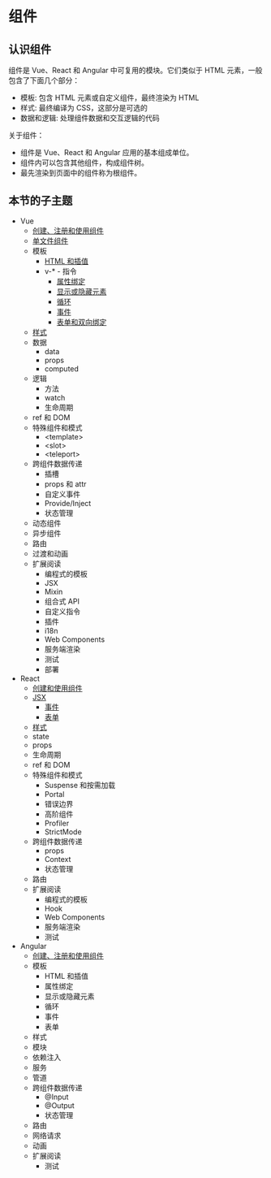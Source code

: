 # 组件

## 认识组件

组件是 Vue、React 和 Angular 中可复用的模块。它们类似于 HTML 元素，一般包含了下面几个部分：

+ 模板: 包含 HTML 元素或自定义组件，最终渲染为 HTML
+ 样式: 最终编译为 CSS，这部分是可选的
+ 数据和逻辑: 处理组件数据和交互逻辑的代码

关于组件：

+ 组件是 Vue、React 和 Angular 应用的基本组成单位。
+ 组件内可以包含其他组件，构成组件树。
+ 最先渲染到页面中的组件称为根组件。

## 本节的子主题

+ Vue
  + [创建、注册和使用组件](./vue/component.md)
  + [单文件组件](./vue/sfc.md)
  + 模板
    + [HTML 和插值](./vue/template/html.md)
    + v-* - 指令
      + [属性绑定](./vue/template/bind.md)
      + [显示或隐藏元素](./vue/template/show-if-else.md)
      + [循环](./vue/template/for.md)
      + [事件](./vue/template/event.md)
      + [表单和双向绑定](./vue/template/form.md)
  + [样式](./vue/style.md)
  + 数据
    + data
    + props
    + computed
  + 逻辑
    + 方法
    + watch
    + 生命周期
  + ref 和 DOM
  + 特殊组件和模式
    + \<template\>
    + \<slot\>
    + \<teleport\>
  + 跨组件数据传递
    + 插槽
    + props 和 attr
    + 自定义事件
    + Provide/Inject
    + 状态管理
  + 动态组件
  + 异步组件
  + 路由
  + 过渡和动画
  + 扩展阅读
    + 编程式的模板
    + JSX
    + Mixin
    + 组合式 API
    + 自定义指令
    + 插件
    + i18n
    + Web Components
    + 服务端渲染
    + 测试
    + 部署
+ React
  + [创建和使用组件](./react/component.md)
  + [JSX](./react/jsx.md)
    + [事件](./react/event.md)
    + [表单](./react/form.md)
  + [样式](./react/style.md)
  + state
  + props
  + 生命周期
  + ref 和 DOM
  + 特殊组件和模式
    + Suspense 和按需加载
    + Portal
    + 错误边界
    + 高阶组件
    + Profiler
    + StrictMode
  + 跨组件数据传递
    + props
    + Context
    + 状态管理
  + 路由
  + 扩展阅读
    + 编程式的模板
    + Hook
    + Web Components
    + 服务端渲染
    + 测试
+ Angular
  + [创建、注册和使用组件](./angular/component.md)
  + 模板
    + HTML 和插值
    + 属性绑定
    + 显示或隐藏元素
    + 循环
    + 事件
    + 表单
  + 样式
  + 模块
  + 依赖注入
  + 服务
  + 管道
  + 跨组件数据传递
    + @Input
    + @Output
    + 状态管理
  + 路由
  + 网络请求
  + 动画
  + 扩展阅读
    + 测试

